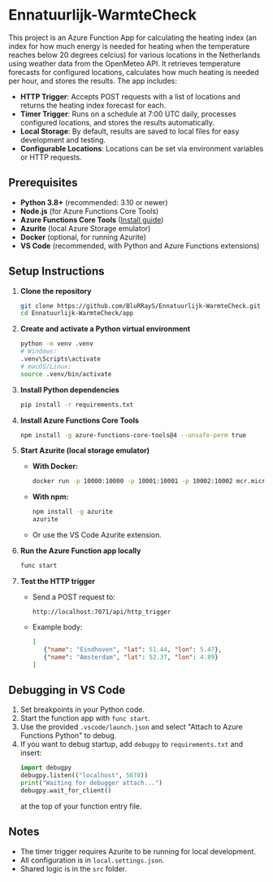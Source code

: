 # Ennatuurlijk-WarmteCheck
This project is an Azure Function App for calculating the heating index (an index for how much energy is needed for heating when the temperature reaches below 20 degrees celcius) for various locations in the Netherlands using weather data from the OpenMeteo API. It retrieves temperature forecasts for configured locations, calculates how much heating is needed per hour, and stores the results. The app includes:

- **HTTP Trigger**: Accepts POST requests with a list of locations and returns the heating index forecast for each.
- **Timer Trigger**: Runs on a schedule at 7:00 UTC daily, processes configured locations, and stores the results automatically.
- **Local Storage**: By default, results are saved to local files for easy development and testing.
- **Configurable Locations**: Locations can be set via environment variables or HTTP requests.

## Prerequisites

- **Python 3.8+** (recommended: 3.10 or newer)
- **Node.js** (for Azure Functions Core Tools)
- **Azure Functions Core Tools** ([Install guide](https://learn.microsoft.com/en-us/azure/azure-functions/functions-run-local#v2))
- **Azurite** (local Azure Storage emulator)
- **Docker** (optional, for running Azurite)
- **VS Code** (recommended, with Python and Azure Functions extensions)

## Setup Instructions

1. **Clone the repository**
	```sh
	git clone https://github.com/BluRRayS/Ennatuurlijk-WarmteCheck.git
	cd Ennatuurlijk-WarmteCheck/app
	```

2. **Create and activate a Python virtual environment**
	```sh
	python -m venv .venv
	# Windows:
	.venv\Scripts\activate
	# macOS/Linux:
	source .venv/bin/activate
	```

3. **Install Python dependencies**
	```sh
	pip install -r requirements.txt
	```

4. **Install Azure Functions Core Tools**
	```sh
	npm install -g azure-functions-core-tools@4 --unsafe-perm true
	```

5. **Start Azurite (local storage emulator)**
	- **With Docker:**
	  ```sh
	  docker run -p 10000:10000 -p 10001:10001 -p 10002:10002 mcr.microsoft.com/azure-storage/azurite
	  ```
	- **With npm:**
	  ```sh
	  npm install -g azurite
	  azurite
	  ```
	- Or use the VS Code Azurite extension.

6. **Run the Azure Function app locally**
	```sh
	func start
	```

7. **Test the HTTP trigger**
	- Send a POST request to:
	  ```
	  http://localhost:7071/api/http_trigger
	  ```
	- Example body:
	  ```json
	  [
		 {"name": "Eindhoven", "lat": 51.44, "lon": 5.47},
		 {"name": "Amsterdam", "lat": 52.37, "lon": 4.89}
	  ]
	  ```

## Debugging in VS Code

1. Set breakpoints in your Python code.
2. Start the function app with `func start`.
3. Use the provided `.vscode/launch.json` and select "Attach to Azure Functions Python" to debug.
4. If you want to debug startup, add `debugpy` to `requirements.txt` and insert:
	```python
	import debugpy
	debugpy.listen(("localhost", 5678))
	print("Waiting for debugger attach...")
	debugpy.wait_for_client()
	```
	at the top of your function entry file.

## Notes

- The timer trigger requires Azurite to be running for local development.
- All configuration is in `local.settings.json`.
- Shared logic is in the `src` folder.

